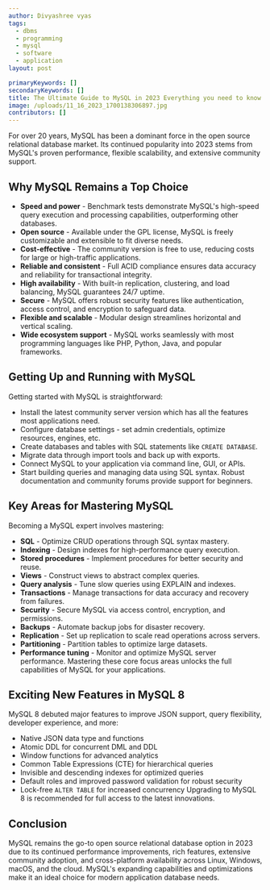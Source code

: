 ```yaml
---
author: Divyashree vyas
tags:
  - dbms
  - programming
  - mysql
  - software
  - application
layout: post

primaryKeywords: []
secondaryKeywords: []
title: The Ultimate Guide to MySQL in 2023 Everything you need to know
image: /uploads/11_16_2023_1700138306897.jpg
contributors: []
---
```


For over 20 years, MySQL has been a dominant force in the open source relational database market. Its continued popularity into 2023 stems from MySQL's proven performance, flexible scalability, and extensive community support.

## Why MySQL Remains a Top Choice

- **Speed and power** - Benchmark tests demonstrate MySQL's high-speed query execution and processing capabilities, outperforming other databases.
- **Open source** - Available under the GPL license, MySQL is freely customizable and extensible to fit diverse needs.
- **Cost-effective** - The community version is free to use, reducing costs for large or high-traffic applications.
- **Reliable and consistent** - Full ACID compliance ensures data accuracy and reliability for transactional integrity.
- **High availability** - With built-in replication, clustering, and load balancing, MySQL guarantees 24/7 uptime.
- **Secure** - MySQL offers robust security features like authentication, access control, and encryption to safeguard data.
- **Flexible and scalable** - Modular design streamlines horizontal and vertical scaling.
- **Wide ecosystem support** - MySQL works seamlessly with most programming languages like PHP, Python, Java, and popular frameworks.

## Getting Up and Running with MySQL

Getting started with MySQL is straightforward:

- Install the latest community server version which has all the features most applications need.
- Configure database settings - set admin credentials, optimize resources, engines, etc.
- Create databases and tables with SQL statements like `CREATE DATABASE`.
- Migrate data through import tools and back up with exports.
- Connect MySQL to your application via command line, GUI, or APIs.
- Start building queries and managing data using SQL syntax.
  Robust documentation and community forums provide support for beginners.

## Key Areas for Mastering MySQL

Becoming a MySQL expert involves mastering:

- **SQL** - Optimize CRUD operations through SQL syntax mastery.
- **Indexing** - Design indexes for high-performance query execution.
- **Stored procedures** - Implement procedures for better security and reuse.
- **Views** - Construct views to abstract complex queries.
- **Query analysis** - Tune slow queries using EXPLAIN and indexes.
- **Transactions** - Manage transactions for data accuracy and recovery from failures.
- **Security** - Secure MySQL via access control, encryption, and permissions.
- **Backups** - Automate backup jobs for disaster recovery.
- **Replication** - Set up replication to scale read operations across servers.
- **Partitioning** - Partition tables to optimize large datasets.
- **Performance tuning** - Monitor and optimize MySQL server performance.
  Mastering these core focus areas unlocks the full capabilities of MySQL for your applications.

## Exciting New Features in MySQL 8

MySQL 8 debuted major features to improve JSON support, query flexibility, developer experience, and more:

- Native JSON data type and functions
- Atomic DDL for concurrent DML and DDL
- Window functions for advanced analytics
- Common Table Expressions (CTE) for hierarchical queries
- Invisible and descending indexes for optimized queries
- Default roles and improved password validation for robust security
- Lock-free `ALTER TABLE` for increased concurrency
  Upgrading to MySQL 8 is recommended for full access to the latest innovations.

## Conclusion

MySQL remains the go-to open source relational database option in 2023 due to its continued performance improvements, rich features, extensive community adoption, and cross-platform availability across Linux, Windows, macOS, and the cloud. MySQL's expanding capabilities and optimizations make it an ideal choice for modern application database needs.

